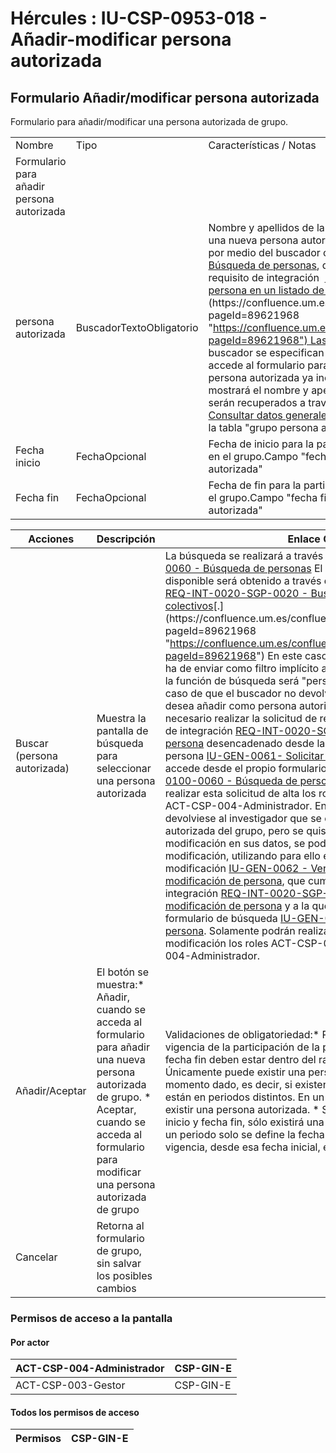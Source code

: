 # Hércules : IU\-CSP\-0953\-018 \- Añadir\-modificar persona autorizada



## Formulario Añadir/modificar persona autorizada

Formulario para añadir/modificar una persona autorizada de grupo.



|  | | |
| --- | --- | --- |
| Nombre | Tipo | Características / Notas |
| Formulario para añadir persona autorizada | | |
| persona autorizada | BuscadorTextoObligatorio | Nombre y apellidos de la persona autorizadaCuando se añade una nueva persona autorizada se deberá realizar la búsqueda por medio del buscador común de personas [IU\-GEN\-0060 \- Búsqueda de personas](https://confluence.um.es/confluence/pages/viewpage.action?pageId=95489453 "https://confluence.um.es/confluence/pages/viewpage.action?pageId=95489453"), que se resolverá por medio del requisito de integración  [REQ\-INT\-0020\-SGP\-0020 \- Buscar persona en un listado de colectivos](https://confluence.um.es/confluence/display/HERCULES/REQ-INT-0020-SGP-0020+-+Buscar+persona+en+un+listado+de+colectivos "https://confluence.um.es/confluence/display/HERCULES/REQ-INT-0020-SGP-0020+-+Buscar+persona+en+un+listado+de+colectivos")[.](https://confluence.um.es/confluence/pages/viewpage.action?pageId=89621968 "https://confluence.um.es/confluence/pages/viewpage.action?pageId=89621968") Las condiciones de invocación al buscador se especifican en la tabla de acciones.Cuando se accede al formulario para modificar los datos asociados a una persona autorizada ya incluida en el grupo, este campo mostrará el nombre y apellidos de la persona referencia, que serán recuperados a través de [REQ\-INT\-0020\-SGP\-0030 \- Consultar datos generales de persona](https://confluence.um.es/confluence/display/HERCULES/REQ-INT-0020-SGP-0030+-+Consultar+datos+generales+de+persona "https://confluence.um.es/confluence/display/HERCULES/REQ-INT-0020-SGP-0030+-+Consultar+datos+generales+de+persona")Campo "persona ref" de la tabla "grupo persona autorizada" |
| Fecha inicio | FechaOpcional | Fecha de inicio para la participación de la persona autorizada en el grupo.Campo "fecha inicio" de la tabla "grupo persona autorizada" |
| Fecha fin | FechaOpcional | Fecha de fin para la participación de la persona autorizada en el grupo.Campo "fecha fin" de la tabla "grupo persona autorizada" |



| Acciones | Descripción | Enlace CU. | Permisos |
| --- | --- | --- | --- |
| Buscar (persona autorizada) | Muestra la pantalla de búsqueda para seleccionar una persona autorizada | La búsqueda se realizará a través del formulario [IU\-GEN\-0060 \- Búsqueda de personas](https://confluence.um.es/confluence/pages/viewpage.action?pageId=95489453 "https://confluence.um.es/confluence/pages/viewpage.action?pageId=95489453") El listado de personas disponible será obtenido a través del requisito de integración [REQ\-INT\-0020\-SGP\-0020 \- Buscar persona en un listado de colectivos](https://confluence.um.es/confluence/display/HERCULES/REQ-INT-0020-SGP-0020+-+Buscar+persona+en+un+listado+de+colectivos "https://confluence.um.es/confluence/display/HERCULES/REQ-INT-0020-SGP-0020+-+Buscar+persona+en+un+listado+de+colectivos")[.](https://confluence.um.es/confluence/pages/viewpage.action?pageId=89621968 "https://confluence.um.es/confluence/pages/viewpage.action?pageId=89621968") En este caso el tipo de colectivo que se ha de enviar como filtro implícito a la pantalla de buscador y a la función de búsqueda será "persona autorizada grupo".En el caso de que el buscador no devolviese al investigador que se desea añadir como persona autorizada del grupo será necesario realizar la solicitud de registro a través del requisito de integración [REQ\-INT\-0020\-SGP\-0050 \- Solicitar alta de persona](https://confluence.um.es/confluence/display/HERCULES/REQ-INT-0020-SGP-0050+-+Solicitar+alta+de+persona "https://confluence.um.es/confluence/display/HERCULES/REQ-INT-0020-SGP-0050+-+Solicitar+alta+de+persona") desencadenado desde la pantalla de solicitar alta de persona [IU\-GEN\-0061\- Solicitar alta de persona](https://confluence.um.es/confluence/display/HERCULES/IU-GEN-0061-+Solicitar+alta+de+persona "https://confluence.um.es/confluence/display/HERCULES/IU-GEN-0061-+Solicitar+alta+de+persona") a la que se accede desde el propio formulario de búsqueda  [IU\-GEN\-0100\-0060 \- Búsqueda de persona](https://confluence.um.es/confluence/pages/viewpage.action?pageId=95489453 "https://confluence.um.es/confluence/pages/viewpage.action?pageId=95489453"). Solamente podrán realizar esta solicitud de alta los roles ACT\-CSP\-003\-Gestor y ACT\-CSP\-004\-Administrador. En el caso de que el buscador devolviese al investigador que se desea añadir como persona autorizada del grupo, pero se quisiera realizar alguna modificación en sus datos, se podrá solicitar dicha modificación, utilizando para ello el formulario de solicitud de modificación [IU\-GEN\-0062 \- Ver detalle \- Solicitar modificación de persona](https://confluence.um.es/confluence/pages/viewpage.action?pageId=108605529 "https://confluence.um.es/confluence/pages/viewpage.action?pageId=108605529"), que cumple con el requisito de integración [REQ\-INT\-0020\-SGP\-0060 \- Solicitar modificación de persona](https://confluence.um.es/confluence/pages/viewpage.action?pageId=108606269 "https://confluence.um.es/confluence/pages/viewpage.action?pageId=108606269") y a la que se accede desde el propio formulario de búsqueda [IU\-GEN\-0100\-0060 \- Búsqueda de persona](https://confluence.um.es/confluence/pages/viewpage.action?pageId=95489453 "https://confluence.um.es/confluence/pages/viewpage.action?pageId=95489453"). Solamente podrán realizar esta solicitud de modificación los roles ACT\-CSP\-003\-Gestor y ACT\-CSP\-004\-Administrador. | No se necesita permiso para mostrar la pantalla de búsqueda de personas |
| Añadir/Aceptar | El botón se muestra:* Añadir, cuando se acceda al formulario para añadir una nueva persona autorizada de grupo. * Aceptar, cuando se acceda al formulario para modificar una persona autorizada de grupo | Validaciones de obligatoriedad:* Persona  Comprobaciones de vigencia de la participación de la persona:* Fecha inicio y fecha fin deben estar dentro del rango de duración de grupo. * Únicamente puede existir una persona autorizada en un momento dado, es decir, si existen dos registros es porque están en periodos distintos. En un mismo periodo sólo puede existir una persona autorizada. * Si no se informa la fecha inicio y fecha fin, sólo existirá una persona autorizada. * Si en un periodo solo se define la fecha inicio se considerará que la vigencia, desde esa fecha inicial, es permanente. | CSP\-GIN\-E |
| Cancelar | Retorna al formulario de grupo, sin salvar los posibles cambios |  |  |

  


### Permisos de acceso a la pantalla

#### Por actor



| ACT\-CSP\-004\-Administrador | CSP\-GIN\-E |
| --- | --- |
| ACT\-CSP\-003\-Gestor | CSP\-GIN\-E |

#### Todos los permisos de acceso

  




| Permisos | CSP\-GIN\-E |
| --- | --- |





